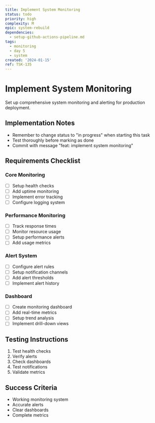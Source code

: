 ```yaml
---
title: Implement System Monitoring
status: todo
priority: high
complexity: M
epic: system-rebuild
dependencies:
  - setup-github-actions-pipeline.md
tags:
  - monitoring
  - day 5
  - system
created: '2024-01-15'
ref: TSK-135
---
```


# Implement System Monitoring

Set up comprehensive system monitoring and alerting for production deployment.

## Implementation Notes
- Remember to change status to "in progress" when starting this task
- Test thoroughly before marking as done
- Commit with message "feat: implement system monitoring"

## Requirements Checklist

### Core Monitoring
- [ ] Setup health checks
- [ ] Add uptime monitoring
- [ ] Implement error tracking
- [ ] Configure logging system

### Performance Monitoring
- [ ] Track response times
- [ ] Monitor resource usage
- [ ] Setup performance alerts
- [ ] Add usage metrics

### Alert System
- [ ] Configure alert rules
- [ ] Setup notification channels
- [ ] Add alert thresholds
- [ ] Implement alert history

### Dashboard
- [ ] Create monitoring dashboard
- [ ] Add real-time metrics
- [ ] Setup trend analysis
- [ ] Implement drill-down views

## Testing Instructions
1. Test health checks
2. Verify alerts
3. Check dashboards
4. Test notifications
5. Validate metrics

## Success Criteria
- Working monitoring system
- Accurate alerts
- Clear dashboards
- Complete metrics 
